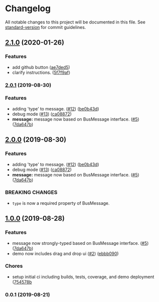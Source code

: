 # Changelog

All notable changes to this project will be documented in this file. See [standard-version](https://github.com/conventional-changelog/standard-version) for commit guidelines.

## [2.1.0](https://github.com/bakesaled/mesh-jack/compare/v2.0.1...v2.1.0) (2020-01-26)


### Features

* add github button ([ae7ded5](https://github.com/bakesaled/mesh-jack/commit/ae7ded53d1f4f6010e8a776e6cdbafa123efa626))
* clarify instructions. ([5f7f9af](https://github.com/bakesaled/mesh-jack/commit/5f7f9af809fa62f142fa82e21043013d13566169))

### [2.0.1](https://github.com/bakesaled/mesh-jack/compare/v0.0.1...v2.0.1) (2019-08-30)


### Features

* adding 'type' to message. ([#12](https://github.com/bakesaled/mesh-jack/issues/12)) ([be0b43d](https://github.com/bakesaled/mesh-jack/commit/be0b43d))
* debug mode ([#13](https://github.com/bakesaled/mesh-jack/issues/13)) ([ca08872](https://github.com/bakesaled/mesh-jack/commit/ca08872))
* **message:** message now based on BusMessage interface. ([#5](https://github.com/bakesaled/mesh-jack/issues/5)) ([7da647b](https://github.com/bakesaled/mesh-jack/commit/7da647b))

## [2.0.0](https://github.com/bakesaled/mesh-jack/compare/v0.0.1...v2.0.0) (2019-08-30)


### Features

* adding 'type' to message. ([#12](https://github.com/bakesaled/mesh-jack/issues/12)) ([be0b43d](https://github.com/bakesaled/mesh-jack/commit/be0b43d))
* debug mode ([#13](https://github.com/bakesaled/mesh-jack/issues/13)) ([ca08872](https://github.com/bakesaled/mesh-jack/commit/ca08872))
* **message:** message now based on BusMessage interface. ([#5](https://github.com/bakesaled/mesh-jack/issues/5)) ([7da647b](https://github.com/bakesaled/mesh-jack/commit/7da647b))

### BREAKING CHANGES
* `type` is now a required property of BusMessage.


## [1.0.0](https://github.com/bakesaled/mesh-jack/compare/v0.0.1...v1.0.0) (2019-08-28)


### Features

* message now strongly-typed based on BusMessage interface. ([#5](https://github.com/bakesaled/mesh-jack/issues/5)) ([7da647b](https://github.com/bakesaled/mesh-jack/commit/7da647b))
* demo now includes drag and drop ui ([#2](https://github.com/bakesaled/mesh-jack/issues/2)) ([ebbb090](https://github.com/bakesaled/mesh-jack/commit/ebbb090))

### Chores

* setup initial ci including builds, tests, coverage, and demo deployment ([754578b](https://github.com/bakesaled/mesh-jack/commit/754578b)

### 0.0.1 (2019-08-21)
